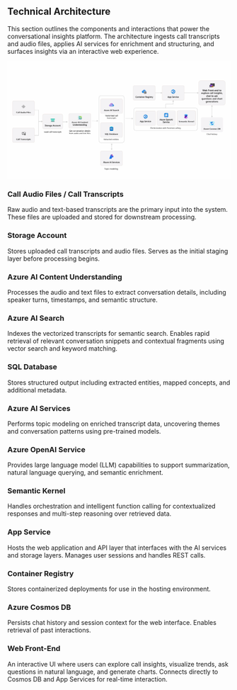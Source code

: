 ## Technical Architecture

This section outlines the components and interactions that power the conversational insights platform. The architecture ingests call transcripts and audio files, applies AI services for enrichment and structuring, and surfaces insights via an interactive web experience.

![image](Images/readme/solution-architecture.png)

### Call Audio Files / Call Transcripts  
Raw audio and text-based transcripts are the primary input into the system. These files are uploaded and stored for downstream processing.

### Storage Account  
Stores uploaded call transcripts and audio files. Serves as the initial staging layer before processing begins.

### Azure AI Content Understanding  
Processes the audio and text files to extract conversation details, including speaker turns, timestamps, and semantic structure.

### Azure AI Search  
Indexes the vectorized transcripts for semantic search. Enables rapid retrieval of relevant conversation snippets and contextual fragments using vector search and keyword matching.

### SQL Database  
Stores structured output including extracted entities, mapped concepts, and additional metadata.

### Azure AI Services  
Performs topic modeling on enriched transcript data, uncovering themes and conversation patterns using pre-trained models.

### Azure OpenAI Service  
Provides large language model (LLM) capabilities to support summarization, natural language querying, and semantic enrichment.

### Semantic Kernel  
Handles orchestration and intelligent function calling for contextualized responses and multi-step reasoning over retrieved data.

### App Service  
Hosts the web application and API layer that interfaces with the AI services and storage layers. Manages user sessions and handles REST calls.

### Container Registry  
Stores containerized deployments for use in the hosting environment.

### Azure Cosmos DB  
Persists chat history and session context for the web interface. Enables retrieval of past interactions.

### Web Front-End  
An interactive UI where users can explore call insights, visualize trends, ask questions in natural language, and generate charts. Connects directly to Cosmos DB and App Services for real-time interaction.